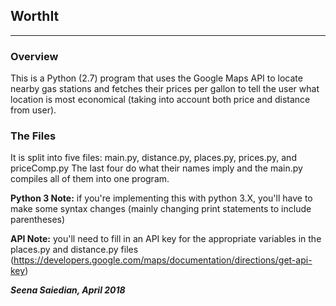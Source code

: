 ## WorthIt
---

### Overview 
This is a Python (2.7) program that uses the Google Maps API to locate nearby gas stations 
and fetches their prices per gallon to tell the user what 
location is most economical (taking into account both price and distance from user).  

### The Files
It is split into five files: main.py, distance.py, places.py, prices.py, and priceComp.py
The last four do what their names imply and the main.py compiles all of them into one program. 

<b>Python 3 Note:</b> if you're implementing this with python 3.X, you'll have to make some syntax changes 
(mainly changing print statements to include parentheses) 

<b>API Note:</b> you'll need to fill in an API key for the appropriate variables in
the places.py and distance.py files (https://developers.google.com/maps/documentation/directions/get-api-key) 


<i><b>Seena Saiedian, April 2018</b></i> 
